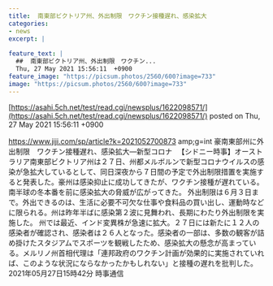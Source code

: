 ```yaml
---
title:  南東部ビクトリア州、外出制限　ワクチン接種遅れ、感染拡大  
categories:
- news
excerpt: |
  
feature_text: |
  ##  南東部ビクトリア州、外出制限　ワクチン...
  Thu, 27 May 2021 15:56:11  +0900
feature_image: "https://picsum.photos/2560/600?image=733"
image: "https://picsum.photos/2560/600?image=733"
---
```


[https://asahi.5ch.net/test/read.cgi/newsplus/1622098571/](https://asahi.5ch.net/test/read.cgi/newsplus/1622098571/)
posted on Thu, 27 May 2021 15:56:11  +0900

<!--more-->

https://www.jiji.com/sp/article?k=2021052700873 amp;g=int 豪南東部州に外出制限　ワクチン接種遅れ、感染拡大—新型コロナ 　【シドニー時事】オーストラリア南東部ビクトリア州は２７日、州都メルボルンで新型コロナウイルスの感染が急拡大しているとして、同日深夜から７日間の予定で外出制限措置を実施すると発表した。豪州は感染抑止に成功してきたが、ワクチン接種が遅れている。南半球の冬本番を前に感染拡大の脅威が広がってきた。 外出制限は６月３日まで。外出できるのは、生活に必要不可欠な仕事や食料品の買い出し、運動時などに限られる。州は昨年半ばに感染第２波に見舞われ、長期にわたり外出制限を実施した。 州では最近、インド変異株が急速に拡大。２７日には新たに１２人の感染者が確認され、感染者は２６人となった。感染者の一部は、多数の観客が詰め掛けたスタジアムでスポーツを観戦したため、感染拡大の懸念が高まっている。メルリノ州首相代理は「連邦政府のワクチン計画が効果的に実施されていれば、このような状況にならなかったかもしれない」と接種の遅れを批判した。 2021年05月27日15時42分 時事通信
